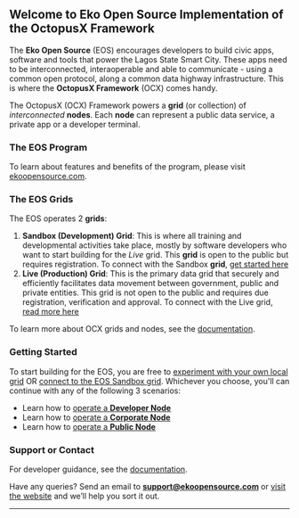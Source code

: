 ## Welcome to Eko Open Source Implementation of the OctopusX Framework
The **Eko Open Source** (EOS) encourages developers to build civic apps, software and tools that power the Lagos State Smart City. These apps need to be interconnected, interaoperable and able to communicate  - using a common open protocol, along a common data highway infrastructure. This is where the **OctopusX Framework** (OCX) comes handy.

The OctopusX (OCX) Framework powers a **grid** (or collection) of _interconnected_ **nodes**. Each **node** can represent a public data service, a private app or a developer terminal.


### The EOS Program
To learn about features and benefits of the program, please visit [ekoopensource.com](https://ekoopensource.com).


### The EOS Grids
The EOS operates 2 **grids**:
1. **Sandbox (Development) Grid**: This is where all training and developmental activities take place, mostly by software developers who want to start building for the _Live_ grid. This **grid** is open to the public but requires registration. To connect with the Sandbox **grid**, [get started here](https://github.com/ekoopensource/ocx/wiki/Chapter-1e:-Sandbox-Grid)
2. **Live (Production) Grid**: This is the primary data grid that securely and efficiently facilitates data movement between government, public and private entities. This grid is not open to the public and requires due registration, verification and approval. To connect with the Live grid, [read more here](https://github.com/ekoopensource/ocx/wiki/Chapter-1f:-Live-Grid)

To learn more about OCX grids and nodes, see the [documentation](https://github.com/ekoopensource/ocx/wiki).


### Getting Started
To start building for the EOS, you are free to [experiment with your own local grid](https://github.com/ekoopensource/ocx/wiki/Chapter-1c:-Setting-Up-Grids) OR [connect to the EOS Sandbox grid](https://github.com/ekoopensource/ocx/wiki/Chapter-1e:-Sandbox-Grid). Whichever you choose, you'll can continue with any of the following 3 scenarios:
- Learn how to [operate a **Developer Node**](https://github.com/ekoopensource/ocx/wiki/Chapter-2d:-Operating-Nodes) 
- Learn how to [operate a **Corporate Node**](https://github.com/ekoopensource/ocx/wiki/Chapter-2d:-Operating-Nodes) 
- Learn how to [operate a **Public Node**](https://github.com/ekoopensource/ocx/wiki/Chapter-2d:-Operating-Nodes) 

### Support or Contact
For developer guidance, see the [documentation](https://github.com/ekoopensource/ocx/wiki).

Have any queries? Send an email to **support@ekoopensource.com** or [visit the website](https://ekoopensource.com) and we’ll help you sort it out.

***

